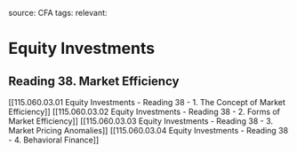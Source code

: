 source: CFA
tags: 
relevant: 

# Equity Investments

## Reading 38. Market Efficiency

[[115.060.03.01 Equity Investments - Reading 38 - 1. The Concept of Market Efficiency]]
[[115.060.03.02 Equity Investments - Reading 38 - 2. Forms of Market Efficiency]]
[[115.060.03.03 Equity Investments - Reading 38 - 3. Market Pricing Anomalies]]
[[115.060.03.04 Equity Investments - Reading 38 - 4. Behavioral Finance]]
